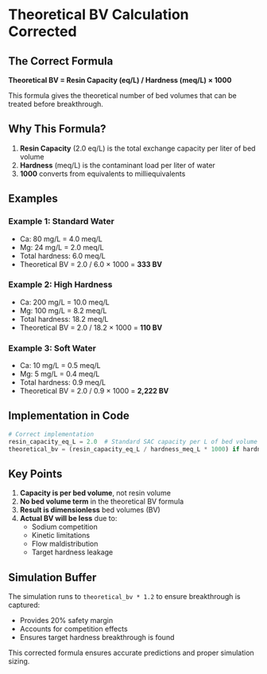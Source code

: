 # Theoretical BV Calculation Corrected

## The Correct Formula

**Theoretical BV = Resin Capacity (eq/L) / Hardness (meq/L) × 1000**

This formula gives the theoretical number of bed volumes that can be treated before breakthrough.

## Why This Formula?

1. **Resin Capacity** (2.0 eq/L) is the total exchange capacity per liter of bed volume
2. **Hardness** (meq/L) is the contaminant load per liter of water
3. **1000** converts from equivalents to milliequivalents

## Examples

### Example 1: Standard Water
- Ca: 80 mg/L = 4.0 meq/L
- Mg: 24 mg/L = 2.0 meq/L
- Total hardness: 6.0 meq/L
- Theoretical BV = 2.0 / 6.0 × 1000 = **333 BV**

### Example 2: High Hardness
- Ca: 200 mg/L = 10.0 meq/L
- Mg: 100 mg/L = 8.2 meq/L
- Total hardness: 18.2 meq/L
- Theoretical BV = 2.0 / 18.2 × 1000 = **110 BV**

### Example 3: Soft Water
- Ca: 10 mg/L = 0.5 meq/L
- Mg: 5 mg/L = 0.4 meq/L
- Total hardness: 0.9 meq/L
- Theoretical BV = 2.0 / 0.9 × 1000 = **2,222 BV**

## Implementation in Code

```python
# Correct implementation
resin_capacity_eq_L = 2.0  # Standard SAC capacity per L of bed volume
theoretical_bv = (resin_capacity_eq_L / hardness_meq_L * 1000) if hardness_meq_L > 0 else 0
```

## Key Points

1. **Capacity is per bed volume**, not resin volume
2. **No bed volume term** in the theoretical BV formula
3. **Result is dimensionless** bed volumes (BV)
4. **Actual BV will be less** due to:
   - Sodium competition
   - Kinetic limitations
   - Flow maldistribution
   - Target hardness leakage

## Simulation Buffer

The simulation runs to `theoretical_bv * 1.2` to ensure breakthrough is captured:
- Provides 20% safety margin
- Accounts for competition effects
- Ensures target hardness breakthrough is found

This corrected formula ensures accurate predictions and proper simulation sizing.